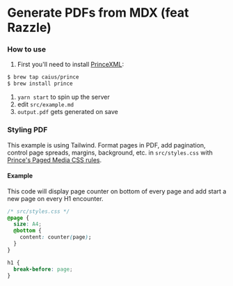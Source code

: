 # Generate PDFs from MDX (feat Razzle)

### How to use

1. First you'll need to install [PrinceXML](https://www.princexml.com/download/):

```sh
$ brew tap caius/prince
$ brew install prince
```

1. `yarn start` to spin up the server
2. edit `src/example.md`
3. `output.pdf` gets generated on save

### Styling PDF

This example is using Tailwind. Format pages in PDF, add pagination, control page spreads, margins, background, etc. in `src/styles.css` with [Prince's Paged Media CSS rules](https://www.princexml.com/doc/paged/).


#### Example

This code will display page counter on bottom of every page and add start a new page on every H1 encounter.

```css
/* src/styles.css */
@page {
  size: A4;
  @bottom {
    content: counter(page);
  }
}

h1 {
  break-before: page;
}
```
